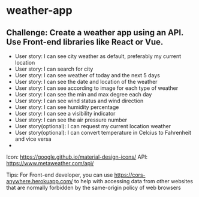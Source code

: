 # weather-app
## Challenge: Create a weather app using an API. Use Front-end libraries like React or Vue.

- User story: I can see city weather as default, preferably my current location
- User story: I can search for city
- User story: I can see weather of today and the next 5 days
- User story: I can see the date and location of the weather
- User story: I can see according to image for each type of weather
- User story: I can see the min and max degree each day
- User story: I can see wind status and wind direction
- User story: I can see humidity percentage
- User story: I can see a visibility indicator
- User story: I can see the air pressure number
- User story(optional): I can request my current location weather
- User story(optional): I can convert temperature in Celcius to Fahrenheit and vice versa
- 
Icon: https://google.github.io/material-design-icons/
API: https://www.metaweather.com/api/

Tips: For Front-end developer, you can use https://cors-anywhere.herokuapp.com/ to help with accessing data from other websites that are normally forbidden by the same-origin policy of web browsers
